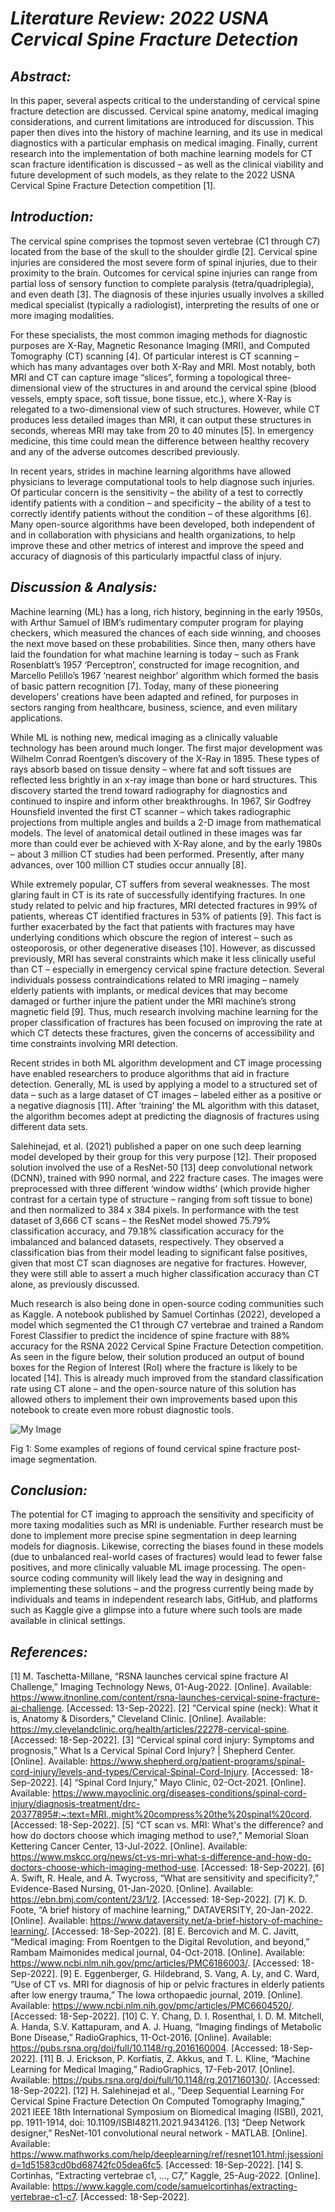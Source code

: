 # _Literature Review: 2022 USNA Cervical Spine Fracture Detection_
## _Abstract:_
In this paper, several aspects critical to the understanding of cervical spine fracture detection are discussed. Cervical spine anatomy, medical imaging considerations, and current limitations are introduced for discussion. This paper then dives into the history of machine learning, and its use in medical diagnostics with a particular emphasis on medical imaging. Finally, current research into the implementation of both machine learning models for CT scan fracture identification is discussed – as well as the clinical viability and future development of such models, as they relate to the 2022 USNA Cervical Spine Fracture Detection competition [1]. 

## _Introduction:_
The cervical spine comprises the topmost seven vertebrae (C1 through C7) located from the base of the skull to the shoulder girdle [2]. Cervical spine injuries are considered the most severe form of spinal injuries, due to their proximity to the brain. Outcomes for cervical spine injuries can range from partial loss of sensory function to complete paralysis (tetra/quadriplegia), and even death [3]. The diagnosis of these injuries usually involves a skilled medical specialist (typically a radiologist), interpreting the results of one or more imaging modalities. 

For these specialists, the most common imaging methods for diagnostic purposes are X-Ray, Magnetic Resonance Imaging (MRI), and Computed Tomography (CT) scanning [4]. Of particular interest is CT scanning – which has many advantages over both X-Ray and MRI. Most notably, both MRI and CT can capture image “slices”, forming a topological three-dimensional view of the structures in and around the cervical spine (blood vessels, empty space, soft tissue, bone tissue, etc.), where X-Ray is relegated to a two-dimensional view of such structures. However, while CT produces less detailed images than MRI, it can output these structures in seconds, whereas MRI may take from 20 to 40 minutes [5]. In emergency medicine, this time could mean the difference between healthy recovery and any of the adverse outcomes described previously. 

In recent years, strides in machine learning algorithms have allowed physicians to leverage computational tools to help diagnose such injuries. Of particular concern is the sensitivity – the ability of a test to correctly identify patients with a condition – and specificity – the ability of a test to correctly identify patients without the condition – of these algorithms [6]. Many open-source algorithms have been developed, both independent of and in collaboration with physicians and health organizations, to help improve these and other metrics of interest and improve the speed and accuracy of diagnosis of this particularly impactful class of injury. 

## _Discussion & Analysis:_
Machine learning (ML) has a long, rich history, beginning in the early 1950s, with Arthur Samuel of IBM’s rudimentary computer program for playing checkers, which measured the chances of each side winning, and chooses the next move based on these probabilities. Since then, many others have laid the foundation for what machine learning is today – such as Frank Rosenblatt’s 1957 ‘Perceptron’, constructed for image recognition, and Marcello Pelillo’s 1967 ‘nearest neighbor’ algorithm which formed the basis of basic pattern recognition [7]. Today, many of these pioneering developers’ creations have been adapted and refined, for purposes in sectors ranging from healthcare, business, science, and even military applications.
 
While ML is nothing new, medical imaging as a clinically valuable technology has been around much longer. The first major development was Wilhelm Conrad Roentgen’s discovery of the X-Ray in 1895. These types of rays absorb based on tissue density – where fat and soft tissues are reflected less brightly in an x-ray image than bone or hard structures. This discovery started the trend toward radiography for diagnostics and continued to inspire and inform other breakthroughs. In 1967, Sir Godfrey Hounsfield invented the first CT scanner – which takes radiographic projections from multiple angles and builds a 2-D image from mathematical models. The level of anatomical detail outlined in these images was far more than could ever be achieved with X-Ray alone, and by the early 1980s – about 3 million CT studies had been performed. Presently, after many advances, over 100 million CT studies occur annually [8].  

While extremely popular, CT suffers from several weaknesses. The most glaring fault in CT is its rate of successfully identifying fractures. In one study related to pelvic and hip fractures, MRI detected fractures in 99% of patients, whereas CT identified fractures in 53% of patients [9]. This fact is further exacerbated by the fact that patients with fractures may have underlying conditions which obscure the region of interest – such as osteoporosis, or other degenerative diseases [10]. However, as discussed previously, MRI has several constraints which make it less clinically useful than CT – especially in emergency cervical spine fracture detection. Several individuals possess contraindications related to MRI imaging – namely elderly patients with implants, or medical devices that may become damaged or further injure the patient under the MRI machine’s strong magnetic field [9]. Thus, much research involving machine learning for the proper classification of fractures has been focused on improving the rate at which CT detects these fractures, given the concerns of accessibility and time constraints involving MRI detection. 

Recent strides in both ML algorithm development and CT image processing have enabled researchers to produce algorithms that aid in fracture detection. Generally, ML is used by applying a model to a structured set of data – such as a large dataset of CT images – labeled either as a positive or a negative diagnosis [11]. After ‘training’ the ML algorithm with this dataset, the algorithm becomes adept at predicting the diagnosis of fractures using different data sets. 

Salehinejad, et al. (2021) published a paper on one such deep learning model developed by their group for this very purpose [12]. Their proposed solution involved the use of a ResNet-50 [13] deep convolutional network (DCNN), trained with 990 normal, and 222 fracture cases. The images were preprocessed with three different ‘window widths’ (which provide higher contrast for a certain type of structure – ranging from soft tissue to bone) and then normalized to 384 x 384 pixels. In performance with the test dataset of 3,666 CT scans – the ResNet model showed 75.79% classification accuracy, and 79.18% classification accuracy for the imbalanced and balanced datasets, respectively. They observed a classification bias from their model leading to significant false positives, given that most CT scan diagnoses are negative for fractures. However, they were still able to assert a much higher classification accuracy than CT alone, as previously discussed. 

Much research is also being done in open-source coding communities such as Kaggle. A notebook published by Samuel Cortinhas (2022), developed a model which segmented the C1 through C7 vertebrae and trained a Random Forest Classifier to predict the incidence of spine fracture with 88% accuracy for the RSNA 2022 Cervical Spine Fracture Detection competition. As seen in the figure below, their solution produced an output of bound boxes for the Region of Interest (RoI) where the fracture is likely to be located [14]. This is already much improved from the standard classification rate using CT alone – and the open-source nature of this solution has allowed others to implement their own improvements based upon this notebook to create even more robust diagnostic tools.

![My Image](CTImage.png)

Fig 1: Some examples of regions of found cervical spine fracture post-image segmentation. 

## _Conclusion:_
The potential for CT imaging to approach the sensitivity and specificity of more taxing modalities such as MRI is undeniable. Further research must be done to implement more precise spine segmentation in deep learning models for diagnosis. Likewise, correcting the biases found in these models (due to unbalanced real-world cases of fractures) would lead to fewer false positives, and more clinically valuable ML image processing. The open-source coding community will likely lead the way in designing and implementing these solutions – and the progress currently being made by individuals and teams in independent research labs, GitHub, and platforms such as Kaggle give a glimpse into a future where such tools are made available in clinical settings.


## _References:_

[1] M. Taschetta-Millane, “RSNA launches cervical spine fracture AI Challenge,” Imaging Technology News, 01-Aug-2022. [Online]. Available: https://www.itnonline.com/content/rsna-launches-cervical-spine-fracture-ai-challenge. [Accessed: 13-Sep-2022]. 
[2] “Cervical spine (neck): What it is, Anatomy & Disorders,” Cleveland Clinic. [Online]. Available: https://my.clevelandclinic.org/health/articles/22278-cervical-spine. [Accessed: 18-Sep-2022]. 
[3] “Cervical spinal cord injury: Symptoms and prognosis,” What Is a Cervical Spinal Cord Injury? | Shepherd Center. [Online]. Available: https://www.shepherd.org/patient-programs/spinal-cord-injury/levels-and-types/Cervical-Spinal-Cord-Injury. [Accessed: 18-Sep-2022]. 
[4] “Spinal Cord Injury,” Mayo Clinic, 02-Oct-2021. [Online]. Available: https://www.mayoclinic.org/diseases-conditions/spinal-cord-injury/diagnosis-treatment/drc-20377895#:~:text=MRI.,might%20compress%20the%20spinal%20cord. [Accessed: 18-Sep-2022]. 
[5] “CT scan vs. MRI: What's the difference? and how do doctors choose which imaging method to use?,” Memorial Sloan Kettering Cancer Center, 13-Jul-2022. [Online]. Available: https://www.mskcc.org/news/ct-vs-mri-what-s-difference-and-how-do-doctors-choose-which-imaging-method-use. [Accessed: 18-Sep-2022]. 
[6]  A. Swift, R. Heale, and A. Twycross, “What are sensitivity and specificity?,” Evidence-Based Nursing, 01-Jan-2020. [Online]. Available: https://ebn.bmj.com/content/23/1/2. [Accessed: 18-Sep-2022]. 
[7] K. D. Foote, “A brief history of machine learning,” DATAVERSITY, 20-Jan-2022. [Online]. Available: https://www.dataversity.net/a-brief-history-of-machine-learning/. [Accessed: 18-Sep-2022]. 
[8] E. Bercovich and M. C. Javitt, “Medical imaging: From Roentgen to the Digital Revolution, and beyond,” Rambam Maimonides medical journal, 04-Oct-2018. [Online]. Available: https://www.ncbi.nlm.nih.gov/pmc/articles/PMC6186003/. [Accessed: 18-Sep-2022]. 
[9] E. Eggenberger, G. Hildebrand, S. Vang, A. Ly, and C. Ward, “Use of CT vs. MRI for diagnosis of hip or pelvic fractures in elderly patients after low energy trauma,” The Iowa orthopaedic journal, 2019. [Online]. Available: https://www.ncbi.nlm.nih.gov/pmc/articles/PMC6604520/. [Accessed: 18-Sep-2022]. 
[10] C. Y. Chang,  D. I. Rosenthal, I. D. M. Mitchell, A. Handa, S.V. Kattapuram, and A. J. Huang, “Imaging findings of Metabolic Bone Disease,” RadioGraphics, 11-Oct-2016. [Online]. Available: https://pubs.rsna.org/doi/full/10.1148/rg.2016160004. [Accessed: 18-Sep-2022]. 
[11] B. J. Erickson, P. Korfiatis, Z. Akkus, and T. L. Kline, “Machine Learning for Medical Imaging,” RadioGraphics, 17-Feb-2017. [Online]. Available: https://pubs.rsna.org/doi/full/10.1148/rg.2017160130/. [Accessed: 18-Sep-2022]. 
[12] H. Salehinejad et al., "Deep Sequential Learning For Cervical Spine Fracture Detection On Computed Tomography Imaging," 2021 IEEE 18th International Symposium on Biomedical Imaging (ISBI), 2021, pp. 1911-1914, doi: 10.1109/ISBI48211.2021.9434126.
[13] “Deep Network designer,” ResNet-101 convolutional neural network - MATLAB. [Online]. Available: https://www.mathworks.com/help/deeplearning/ref/resnet101.html;jsessionid=1d51583cd0bd68742fc05dea6fc5. [Accessed: 18-Sep-2022]. 
[14] S. Cortinhas, “Extracting vertebrae c1, ..., C7,” Kaggle, 25-Aug-2022. [Online]. Available: https://www.kaggle.com/code/samuelcortinhas/extracting-vertebrae-c1-c7. [Accessed: 18-Sep-2022]. 
